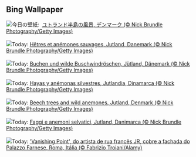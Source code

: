 ## Bing Wallpaper
![](https://www.bing.com/th?id=OHR.JutlandSpring_JA-JP6178777806_UHD.jpg&w=1000)今日の壁紙: &nbsp;[ユトランド半島の風景, デンマーク (© Nick Brundle Photography/Getty Images)](https://www.bing.com/th?id=OHR.JutlandSpring_JA-JP6178777806_UHD.jpg)
<br><br/>
![](https://www.bing.com/th?id=OHR.JutlandSpring_FR-FR9511410007_UHD.jpg&w=1000)Today: [Hêtres et anémones sauvages, Jutland, Danemark (© Nick Brundle Photography/Getty Images)](https://www.bing.com/th?id=OHR.JutlandSpring_FR-FR9511410007_UHD.jpg)
<br><br/>
![](https://www.bing.com/th?id=OHR.JutlandSpring_DE-DE6705207300_UHD.jpg&w=1000)Today: [Buchen und wilde Buschwindröschen, Jütland, Dänemark (© Nick Brundle Photography/Getty Images)](https://www.bing.com/th?id=OHR.JutlandSpring_DE-DE6705207300_UHD.jpg)
<br><br/>
![](https://www.bing.com/th?id=OHR.JutlandSpring_ES-ES9886348843_UHD.jpg&w=1000)Today: [Hayas y anémonas silvestres, Jutlandia, Dinamarca (© Nick Brundle Photography/Getty Images)](https://www.bing.com/th?id=OHR.JutlandSpring_ES-ES9886348843_UHD.jpg)
<br><br/>
![](https://www.bing.com/th?id=OHR.JutlandSpring_EN-GB1991600575_UHD.jpg&w=1000)Today: [Beech trees and wild anemones, Jutland, Denmark (© Nick Brundle Photography/Getty Images)](https://www.bing.com/th?id=OHR.JutlandSpring_EN-GB1991600575_UHD.jpg)
<br><br/>
![](https://www.bing.com/th?id=OHR.JutlandSpring_IT-IT3723976885_UHD.jpg&w=1000)Today: [Faggi e anemoni selvatici, Jutland, Danimarca (© Nick Brundle Photography/Getty Images)](https://www.bing.com/th?id=OHR.JutlandSpring_IT-IT3723976885_UHD.jpg)
<br><br/>
![](https://www.bing.com/th?id=OHR.PalazzoFarnese_PT-BR0676715061_UHD.jpg&w=1000)Today: ['Vanishing Point', do artista de rua francês JR, cobre a fachada do Palazzo Farnese, Roma, Itália (© Fabrizio Troiani/Alamy)](https://www.bing.com/th?id=OHR.PalazzoFarnese_PT-BR0676715061_UHD.jpg)
<br><br/>
